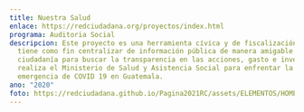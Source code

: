 ```yaml
---
title: Nuestra Salud
enlace: https://redciudadana.org/proyectos/index.html
programa: Auditoria Social
descripcion: Este proyecto es una herramienta cívica y de fiscalización que
  tiene como fin centralizar de información pública de manera amigable con la
  ciudadanía para buscar la transparencia en las acciones, gasto e inversión que
  realiza el Ministerio de Salud y Asistencia Social para enfrentar la
  emergencia de COVID 19 en Guatemala.
ano: "2020"
foto: https://redciudadana.github.io/Pagina2021RC/assets/ELEMENTOS/HOME/PROYECTOS/04_NUESTRA%20SALUD.png
---
```

